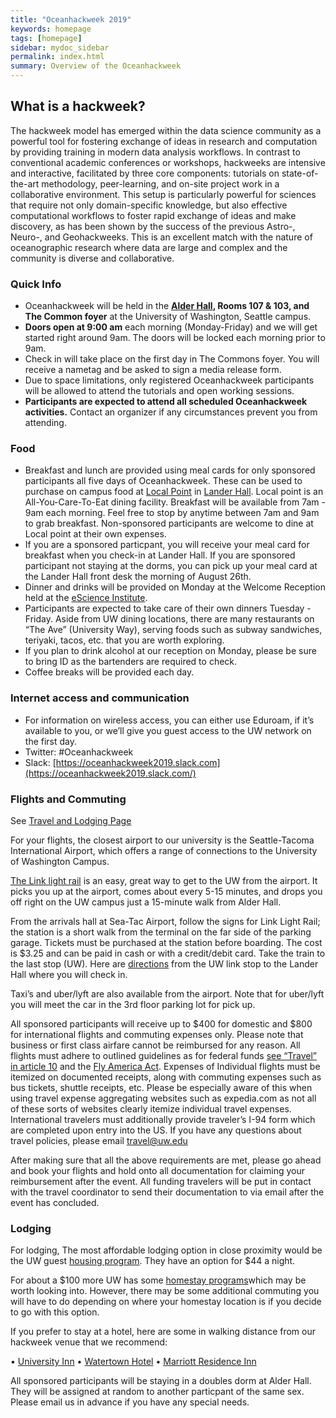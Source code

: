 ```yaml
---
title: "Oceanhackweek 2019"
keywords: homepage
tags: [homepage]
sidebar: mydoc_sidebar
permalink: index.html
summary: Overview of the Oceanhackweek
---
```

## What is a hackweek?

The hackweek model has emerged within the data science community as a powerful tool for fostering exchange of ideas in research and computation by providing training in modern data analysis workflows. In contrast to conventional academic conferences or workshops, hackweeks are intensive and interactive, facilitated by three core components: tutorials on state-of-the-art methodology, peer-learning, and on-site project work in a collaborative environment. This setup is particularly powerful for sciences that require not only domain-specific knowledge, but also effective computational workflows to foster rapid exchange of ideas and make discovery, as has been shown by the success of the previous Astro-, Neuro-, and Geohackweeks. This is an excellent match with the nature of oceanographic research where data are large and complex and the community is diverse and collaborative.

### Quick Info
- Oceanhackweek will be held in the [**Alder Hall**](https://www.google.com/maps/place/Alder+Hall/@47.6554627,-122.3161919,17z/data=!3m1!4b1!4m5!3m4!1s0x549014f3a8e0b367:0xbb5d4cb93538ce99!8m2!3d47.6554591!4d-122.3140032)**, Rooms 107 & 103, and The Common foyer** at the University of Washington, Seattle campus.
- **Doors open at 9:00 am** each morning (Monday-Friday) and we will get started right around 9am. The doors will be locked each morning prior to 9am.
- Check in will take place on the first day in The Commons foyer. You will receive a nametag and be asked to sign a media release form.
- Due to space limitations, only registered Oceanhackweek participants will be allowed to attend the tutorials and open working sessions.
- **Participants are expected to attend all scheduled Oceanhackweek activities.** Contact an organizer if any circumstances prevent you from attending.

### Food

- Breakfast and lunch are provided using meal cards for only sponsored participants all five days of Oceanhackweek. These can be used to purchase on campus food at [Local Point](https://hfs.uw.edu/Eat/Dining-Locations/Local-Point) in [Lander Hall](https://www.google.com/maps/place/Local+Point/@47.6555237,-122.3171479,17z/data=!3m1!4b1!4m5!3m4!1s0x549014f3b7263aa7:0x9b4a428fed19f0fa!8m2!3d47.6555201!4d-122.3149592). Local point is an All-You-Care-To-Eat dining facility. Breakfast will be available from 7am - 9am each morning. Feel free to stop by anytime between 7am and 9am to grab breakfast.
Non-sponsored participants are welcome to dine at Local point at their own expenses. 
- If you are a sponsored particpant, you will receive your meal card for breakfast when you check-in at Lander Hall. If you are sponsored participant not staying at the dorms, you can pick up your meal card at the Lander Hall front desk the morning of August 26th. 
- Dinner and drinks will be provided on Monday at the Welcome Reception held at the [eScience Institute](https://goo.gl/maps/5H5xF2nFjFU2).
- Participants are expected to take care of their own dinners Tuesday - Friday. Aside from UW dining locations, there are many restaurants on “The Ave” (University Way), serving foods such as subway sandwiches, teriyaki, tacos, etc. that you are worth exploring.
- If you plan to drink alcohol at our reception on Monday, please be sure to bring ID as the bartenders are required to check.
- Coffee breaks will be provided each day.

### Internet access and communication
- For information on wireless access, you can either use Eduroam, if it’s available to you, or we’ll give you guest access to the UW network on the first day.
- Twitter: #Oceanhackweek
- Slack: [https://oceanhackweek2019.slack.com](https://oceanhackweek2019.slack.com/)

### Flights and Commuting 
See [Travel and Lodging Page](travel_and_lodging.html)

For your flights, the closest airport to our university is the Seattle-Tacoma International Airport, which offers a range of connections to the University of Washington Campus.

[The Link light rail](https://www.soundtransit.org/schedules/route/40_100479) is an easy, great way to get to the UW from the airport. It picks you up at the airport, comes about every 5-15 minutes, and drops you off right on the UW campus just a 15-minute walk from Alder Hall. 

From the arrivals hall at Sea-Tac Airport, follow the signs for Link Light Rail; the station is a short walk from the terminal on the far side of the parking garage. Tickets must be purchased at the station before boarding. The cost is $3.25 and can be paid in cash or with a credit/debit card. Take the train to the last stop (UW). Here are [directions](https://www.google.com/maps/dir/Lander+Hall,+Northeast+Campus+Parkway,+Seattle,+WA/u+district+transit+station/@47.6528664,-122.311707,17z/data=!3m1!4b1!4m14!4m13!1m5!1m1!1s0x549014f3ba07b78b:0xccf338a83d26e753!2m2!1d-122.3152398!2d47.655878!1m5!1m1!1s0x549014eca005d559:0x2a5b4b6f98dddc9c!2m2!1d-122.3037968!2d47.6498399!3e2walking) from the UW link stop to the Lander Hall where you will check in. 
 
Taxi’s and uber/lyft are also available from the airport. Note that for uber/lyft you will meet the car in the 3rd floor parking lot for pick up.

All sponsored participants will receive up to $400 for domestic and $800 for international flights and commuting expenses only. Please note that business or first class airfare cannot be reimbursed for any reason. All flights must adhere to outlined guidelines as for federal funds [see “Travel” in article 10](https://www.nsf.gov/pubs/policydocs/gc1/jan17.pdf) and the [Fly America Act](https://www.gsa.gov/policy-regulations/policy/travel-management-policy/fly-america-act). Expenses of Individual flights must be itemized on documented receipts, along with commuting expenses such as bus tickets, shuttle receipts, etc. Please be especially aware of this when using travel expense aggregating websites such as expedia.com as not all of these sorts of websites clearly itemize individual travel expenses. International travelers must additionally provide traveler’s I-94 form which are completed upon entry into the US. 
If you have any questions about travel policies, please email travel@uw.edu 

After making sure that all the above requirements are met, please go ahead and book your flights and hold onto all documentation for claiming your reimbursement after the event. All funding travelers will be put in contact with the travel coordinator to send their documentation to via email after the event has concluded. 

### Lodging 

For lodging, The most affordable lodging option in close proximity would be the UW guest [housing program](https://washington.irisregistration.com/Register?code=GuestHousing19). They have an option for $44 a night. 

For about a $100 more UW has some [homestay programs](https://www.ielp.uw.edu/housing/homestays/)which may be worth looking into. However, there may be some additional commuting you will have to do depending on where your homestay location is if you decide to go with this option. 

If you prefer to stay at a hotel, here are some in walking distance from our hackweek venue that we recommend:

•	[University Inn](https://www.reservations.com/hotel/university-inn-seattle-pineapple-hospitality?gclid=EAIaIQobChMIkbn7q_mJ4gIVBr3sCh0KUAMkEAAYASAAEgL-q_D_BwE)
•	[Watertown Hotel](https://www.staypineapple.com/watertown-hotel-seattle-wa?utm_source=google-my-business&utm_medium=organic&utm_campaign=GMB&utm_term=wt)
•	[Marriott Residence Inn](https://www.guestreservations.com/residence-inn-by-marriott-seattle-university-district/booking?gclid=EAIaIQobChMI6vau_PiJ4gIVYR6tBh0CEQzdEAAYASAAEgJWPPD_BwE)
 
All sponsored participants will be staying in a doubles dorm at Alder Hall. They will be assigned at random to another particpant of the same sex. Please email us in advance if you have any special needs. 

<!---
### Pre-event preparation:
- Please review our [Code of Conduct](https://oceanhackweek.github.io/wiki/code_of_conduct.html).
- Please arrive with your laptop ready for tutorial and project work, following our instructions [here](https://geohackweek.github.io/preliminary/). Contact us on Slack (#preliminary_setup) if you have any difficulties. Checklist:
    - [X] Do you have a working local version of Python installed (using conda?).
    - [X] Did you sign up for a Google Earth Engine account?
    - [X] Do you have a GitHub account?
    - [X] Did you successfully spin up a jupyter notebook in [Geohackweek Jupyter Hub](https://jupyterhub.cloudmaven.org/)?
- If you haven't done so already, please add your name to the [Participants List](https://oceanhackweek.github.io/wiki/participants.html) 
by creating a pull request.
- Review the [Project Guidelines](Project-Guidelines) and begin communicating with organizers and other participants about possible project ideas

--->
